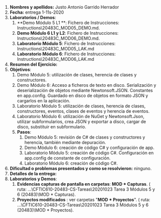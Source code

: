 1. **Nombres y apellidos:** Justo Antonio Garrido Herrador
2. **Fecha:** entrega 1-11s-2020
3. **Laboratorios / Demos**: 
      1. **Demo Módulo 5 L1 **: Fichero de Instrucciones: Instructions\20483C_MOD05_DEMO.md. 
      2. **Demo Módulo 6 L1 y L2**: Fichero de Instrucciones: Instructions\20483C_MOD06_DEMO.md. 
      3. **Laboratorio Módulo 5**: Fichero de Instrucciones: Instructions\20483C_MOD05_LAK.md
      4. **Laboratorio Módulo 6**: Fichero de Instrucciones: Instructions\20483C_MOD06_LAK.md
4. **Resumen del Ejercicio:**
1. **Objetivos**: 
      1. Demo Módulo 5: utilización de clases, herencia de clases y constructores.
      2. Demo Módulo 6: Acceso a ficheros de texto en disco. Serialización y deserialización de objetos mediante Newtonsoft.JSON. Constantes en app.config. Guardado en disco de objetos en formato JSON y cargarlos en la aplicación.
      3. Laboratorio Módulo 5: utilización de clases, herencia de clases, constructores, eventos, clases de eventos y herencia de eventos.
   4. Laboratorio Módulo 6: utilización de NuGet y Newtonsoft.Json, utilizar subformularios, crea JSON y exportar a disco, cargar de disco, substituir en subformulario.
   5. **Pasos**: 
      1. Demo Módulo 5: revisión de C# de clases y constructores y herencia, también mediante depuración.
      2. Demo Módulo 6: creación de código C# y configuración de app.
      3. Laboratorio Módulo 5: creación de código C#. Configuración en app.config de constante de configuración.
      4. Laboratorio Módulo 6: creación de código C#. 
6. **Dificultad o problemas presentados y como se resolvieron:**  ninguno.
7. **Detalles de la entrega:**
8. **Laboratorios y Demos**:
      1. **Evidencias capturas de pantalla en carpetas**: **MOD * Capturas**. ( ruta: ...\\CFTIC610-20483-CS-Tareas\20201023 Tarea 3 Módulos 5 y 6 (20483)\MOD * Capturas).
      2. **Proyectos modificados** : ver carpetas "**MOD * Proyectos**". ( ruta: ...\CFTIC610-20483-CS-Tareas\20201023 Tarea 3 Módulos 5 y 6 (20483)\MOD * Proyectos).
